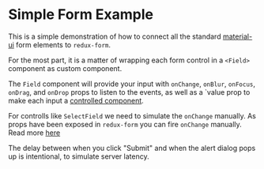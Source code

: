 # Simple Form Example

This is a simple demonstration of how to connect all the standard [material-ui](https://github.com/callemall/material-ui) form elements to `redux-form`.

For the most part, it is a matter of wrapping each form control in a `<Field>` component as custom component.

The `Field` component will provide your input with `onChange`, `onBlur`, `onFocus`, `onDrag`, and `onDrop` props to listen to the events, as well as a `value prop to make each input a [controlled component](http://facebook.github.io/react/docs/forms.html#controlled-components).

For controlls like `SelectField` we need to simulate the `onChange` manually. As props have been exposed in `redux-form` you can fire `onChange` manually. Read more [here](../../../docs/api/Field.md#usage)

The delay between when you click "Submit" and when the alert dialog pops up is intentional, to simulate server latency.